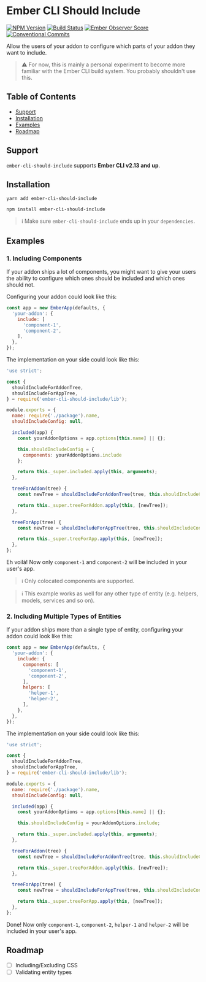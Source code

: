 # Ember CLI Should Include

[![NPM Version](https://badge.fury.io/js/ember-cli-should-include.svg)](https://badge.fury.io/js/ember-cli-should-include)
[![Build Status](https://travis-ci.com/bertdeblock/ember-cli-should-include.svg?branch=main)](https://travis-ci.com/bertdeblock/ember-cli-should-include)
[![Ember Observer Score](https://emberobserver.com/badges/ember-cli-should-include.svg)](https://emberobserver.com/addons/ember-cli-should-include)
[![Conventional Commits](https://img.shields.io/badge/Conventional%20Commits-1.0.0-yellow.svg)](https://conventionalcommits.org)

Allow the users of your addon to configure which parts of your addon they want to include.

> :warning: For now, this is mainly a personal experiment to become more familiar with the Ember CLI build system. You probably shouldn't use this.

## Table of Contents

- [Support](#support)
- [Installation](#installation)
- [Examples](#examples)
- [Roadmap](#roadmap)

## Support

`ember-cli-should-include` supports **Ember CLI v2.13 and up**.

## Installation

```shell
yarn add ember-cli-should-include
```

```shell
npm install ember-cli-should-include
```

> :information_source: Make sure `ember-cli-should-include` ends up in your `dependencies`.

## Examples

### 1\. Including Components

If your addon ships a lot of components, you might want to give your users the ability to configure which ones should be included and which ones should not.

Configuring your addon could look like this:

```javascript
const app = new EmberApp(defaults, {
  'your-addon': {
    include: [
      'component-1',
      'component-2',
    ],
  },
});
```

The implementation on your side could look like this:

```javascript
'use strict';

const {
  shouldIncludeForAddonTree,
  shouldIncludeForAppTree,
} = require('ember-cli-should-include/lib');

module.exports = {
  name: require('./package').name,
  shouldIncludeConfig: null,

  included(app) {
    const yourAddonOptions = app.options[this.name] || {};

    this.shouldIncludeConfig = {
      components: yourAddonOptions.include
    };

    return this._super.included.apply(this, arguments);
  },

  treeForAddon(tree) {
    const newTree = shouldIncludeForAddonTree(tree, this.shouldIncludeConfig);

    return this._super.treeForAddon.apply(this, [newTree]);
  },

  treeForApp(tree) {
    const newTree = shouldIncludeForAppTree(tree, this.shouldIncludeConfig);

    return this._super.treeForApp.apply(this, [newTree]);
  },
};
```

Eh voilà! Now only `component-1` and `component-2` will be included in your user's app.

> :information_source: Only colocated components are supported.

> :information_source: This example works as well for any other type of entity (e.g. helpers, models, services and so on).

### 2\. Including Multiple Types of Entities

If your addon ships more than a single type of entity, configuring your addon could look like this:

```javascript
const app = new EmberApp(defaults, {
  'your-addon': {
    include: {
      components: [
        'component-1',
        'component-2',
      ],
      helpers: [
        'helper-1',
        'helper-2',
      ],
    },
  },
});
```

The implementation on your side could look like this:

```javascript
'use strict';

const {
  shouldIncludeForAddonTree,
  shouldIncludeForAppTree,
} = require('ember-cli-should-include/lib');

module.exports = {
  name: require('./package').name,
  shouldIncludeConfig: null,

  included(app) {
    const yourAddonOptions = app.options[this.name] || {};

    this.shouldIncludeConfig = yourAddonOptions.include;

    return this._super.included.apply(this, arguments);
  },

  treeForAddon(tree) {
    const newTree = shouldIncludeForAddonTree(tree, this.shouldIncludeConfig);

    return this._super.treeForAddon.apply(this, [newTree]);
  },

  treeForApp(tree) {
    const newTree = shouldIncludeForAppTree(tree, this.shouldIncludeConfig);

    return this._super.treeForApp.apply(this, [newTree]);
  },
};
```

Done! Now only `component-1`, `component-2`, `helper-1` and `helper-2` will be included in your user's app.

## Roadmap

- [ ] Including/Excluding CSS
- [ ] Validating entity types
